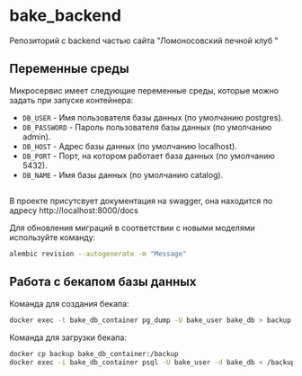 # bake_backend
Репозиторий с backend частью сайта "Ломоносовский печной клуб "


## Переменные среды
Микросервис имеет следующие переменные среды, которые можно задать при запуске контейнера:

- `DB_USER` - Имя пользователя базы данных (по умолчанию postgres).
- `DB_PASSWORD` - Пароль пользователя базы данных (по умолчанию admin).
- `DB_HOST` - Адрес базы данных (по умолчанию localhost).
- `DB_PORT` - Порт, на котором работает база данных (по умолчанию 5432).
- `DB_NAME` - Имя базы данных (по умолчанию сatalog).


##
В проекте присутсвует документация на swagger, она находится по адресу 
http://localhost:8000/docs


Для обновления миграций в соответствии с новыми моделями используйте команду:
```bash
alembic revision --autogenerate -m "Message"
```


## Работа с бекапом базы данных 
Команда для создания бекапа:
```bash
docker exec -t bake_db_container pg_dump -U bake_user bake_db > backup
```

Команда для загрузки бекапа:
```bash
docker cp backup bake_db_container:/backup
docker exec -i bake_db_container psql -U bake_user -d bake_db < /backup
```

